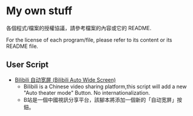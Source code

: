 # My own stuff

各個程式/檔案的授權協議，請參考檔案的內容或它的 README.

For the license of each program/file, please refer to its content or its README file.

## User Script

 - [Bilibili 自动宽屏 (Bilibili Auto Wide Screen)](user-script/bilibili-auto-wide-screen.js)
    - Bilibili is a Chinese video sharing platform,this script will add a new "Auto theater mode" Button. No internationalization.
    - B站是一個中國視訊分享平台，該腳本將添加一個新的「自动宽屏」按鈕。